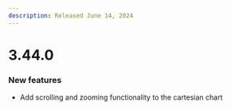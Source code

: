 ```yaml
---
description: Released June 14, 2024
---
```


# 3.44.0

### New features

* Add scrolling and zooming functionality to the cartesian chart

